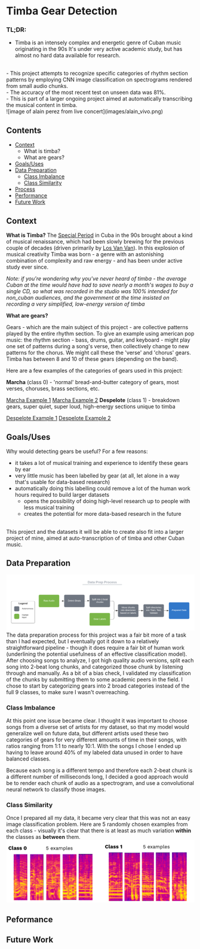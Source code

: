 # Timba Gear Detection

### TL;DR:
- Timba is an intensely complex and energetic genre of Cuban music originating in the 90s It's under very active academic study, but has almost no hard data available for research. 
<br>
- This project attempts to recognize specific categories of rhythm section patterns by employing CNN image classification on spectrograms rendered from small audio chunks. 
<br>
- The accuracy of the most recent test on unseen data was 81%. 
<br>
- This is part of a larger ongoing project aimed at automatically transcribing the musical content in timba.
<br>
![image of alain perez from live concert](images/alain_vivo.png)

## Contents
- [Context](#context)
  - What is timba?
  - What are gears?
- [Goals/Uses](#Goals/uses)
- [Data Preparation](#Data-Preparation)
  - [Class Imbalance](#Class-Imbalance)
  - [Class Similarity](#Class-Similarity)
- [Process](#Process)
- [Performance](#Performance)
- [Future Work](#Future-Work)

## Context

**What is Timba?**
The [Special Period](https://en.wikipedia.org/wiki/Special_Period) in Cuba in the 90s brought about a kind of musical renaissance, which had been slowly brewing for the previous couple of decades (driven primarily by [Los Van Van](https://www.youtube.com/watch?v=KKa3YZulvt0)). In this explosion of musical creativity Timba was born - a genre with an astonishing combination of complexity and raw energy - and has been under active study ever since. 
<br>

_Note: if you're wondering why you've never heard of timba - the average Cuban at the time would have had to save nearly a month's wages to buy a single CD, so what was recorded in the studio was 100% intended for non_cuban audiences, and the government at the time insisted on recording a very simplified, low-energy version of timba_

**What are gears?** 
<br>

Gears - which are the main subject of this project - are collective patterns played by the entire rhythm section. To give an example using american pop music: the rhythm section -  bass, drums, guitar, and keyboard - might play one set of patterns during a song's verse, then collectively change to new patterns for the chorus. We might call these the 'verse' and 'chorus' gears. Timba has between 8 and 10 of these gears (depending on the band).
<br>

Here are a few examples of the categories of gears used in this project:
<br>

**Marcha** (class 0) - 'normal' bread-and-butter category of gears, most verses, choruses, brass sections, etc.<br>

[Marcha Example 1](https://youtu.be/NOEjQKs6hpQ) [Marcha Example 2](https://youtu.be/u6Y2SSHUEYA)
**Despelote** (class 1) - breakdown gears, super quiet, super loud, high-energy sections unique to timba
<br>

[Despelote Example 1](https://youtu.be/aUV7MBnhl7w) [Despelote Example 2](https://youtu.be/yrfO9gy-Nxg)
<br>

## Goals/Uses
Why would detecting gears be useful? For a few reasons:
- it takes a lot of musical training and experience to identify these gears by ear
- very little music has been labelled by gear (at all, let alone in a way that's usable for data-based research)
- automatically doing this labelling could remove a lot of the human work hours required to build larger datasets
  - opens the possibility of doing high-level research up to people with less musical training
  - creates the potential for more data-based research in the future
  <br>
  
This project and the datasets it will be able to create also fit into a larger project of mine, aimed at auto-transcription of of timba and other Cuban music.
<br>

## Data Preparation
![data prep diagram: raw audio, detect beats, split into 2-beat chunks, organize chunks in directories based on labels, split directories into train, test, validate, prepared data](images/data-prep-diagram.png)
The data preparation process for this project was a fair bit more of a task than I had expected, but I eventually got it down to a relatively straightforward pipeline - though it does require a fair bit of human work (underlining the potential usefulness of an effective classification model).
<br>
After choosing songs to analyze, I got high quality audio versions, split each song into 2-beat long chunks, and categorized those chunk by listening through and manually. As a bit of a bias check, I validated my classification of the chunks by submitting them to some academic peers in the field. 
I chose to start by categorizing gears into 2 broad categories instead of the full 9 classes, to make sure I wasn't overreaching.
<br>

### Class Imbalance
At this point one issue became clear. I thought it was important to choose songs from a diverse set of artists for my dataset, so that my model would generalize well on future data, but different artists used these two categories of gears for very different amounts of time in their songs, with ratios ranging from 1:1 to nearly 10:1.
With the songs I chose I ended up having to leave around 40% of my labeled data unused in order to have balanced classes.
<br>

Because each song is a different tempo and therefore each 2-beat chunk 
is a different number of milliseconds long, I decided a good approach 
would be to render each chunk of audio as a spectrogram, and use a convolutional neural network to classify those images.
<br>

### Class Similarity
Once I prepared all my data, it became very clear that this was not an 
easy image classification problem. Here are 5 randomly chosen examples from each class - visually it's clear that there is at least as much variation **within** the classes as **between** them.
![image of 10 sprectrogram examples, 5 from class 0 and 5 from class 1. there is a lot of visual variation between all examples.](images/class-similarity.png)

## Peformance

## Future Work
